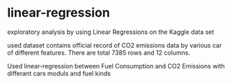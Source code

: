 # linear-regression

exploratory analysis by using Linear Regressions on the Kaggle data set

used dataset contains official record of CO2 emissions data by various car of different features.
There are total 7385 rows and 12 columns.

Used linear-regression between Fuel Consumption and CO2 Emissions with differant cars moduls and fuel kinds
